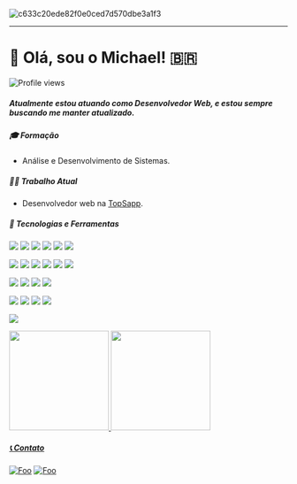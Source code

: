 ![c633c20ede82f0e0ced7d570dbe3a1f3](https://user-images.githubusercontent.com/70382532/138322189-2db8df52-9dcb-40a0-88a8-c365466bd33d.gif)

<hr>

# 👋 Olá, sou o Michael! 🇧🇷
![Profile views](https://gpvc.arturio.dev/devmichaelheming)

##### Atualmente estou atuando como Desenvolvedor *Web*, e estou sempre buscando me manter atualizado.

##### 🎓 Formação
 - Análise e Desenvolvimento de Sistemas.

##### 👨‍💻 Trabalho Atual
- Desenvolvedor web na [TopSapp](https://www.topsapp.com.br/).

##### 🤹 Tecnologias e Ferramentas
![](https://img.shields.io/badge/HTML5-E34F26?style=for-the-badge&logo=html5&logoColor=white) ![](https://img.shields.io/badge/CSS3-1572B6?style=for-the-badge&logo=css3&logoColor=white) ![](https://img.shields.io/badge/Sass-CC6699?style=for-the-badge&logo=sass&logoColor=white) ![](https://img.shields.io/badge/PHP-777BB4?style=for-the-badge&logo=php&logoColor=white) ![](https://img.shields.io/badge/Laravel-FF2D20?style=for-the-badge&logo=laravel&logoColor=white) ![](https://img.shields.io/badge/jQuery-0769AD?style=for-the-badge&logo=jquery&logoColor=white)

![](https://img.shields.io/badge/Node.js-43853D?style=for-the-badge&logo=node.js&logoColor=white) ![](https://img.shields.io/badge/JavaScript-323330?style=for-the-badge&logo=javascript&logoColor=F7DF1E) ![](https://img.shields.io/badge/React-20232A?style=for-the-badge&logo=react&logoColor=61DAFB) ![](https://img.shields.io/badge/React_Native-20232A?style=for-the-badge&logo=react&logoColor=61DAFB) ![](https://img.shields.io/badge/TypeScript-007ACC?style=for-the-badge&logo=typescript&logoColor=white) ![](https://img.shields.io/badge/styled--components-DB7093?style=for-the-badge&logo=styled-components&logoColor=white)

![](https://img.shields.io/badge/MySQL-00000F?style=for-the-badge&logo=mysql&logoColor=white) ![](https://img.shields.io/badge/Postman-FF6C37?style=for-the-badge&logo=Postman&logoColor=white) ![](https://img.shields.io/badge/Insomnia-5849be?style=for-the-badge&logo=Insomnia&logoColor=white) ![](https://img.shields.io/badge/Expo-1B1F23?style=for-the-badge&logo=expo&logoColor=white)

![](https://img.shields.io/badge/Windows-0078D6?style=for-the-badge&logo=windows&logoColor=white) ![](https://img.shields.io/badge/mac%20os-000000?style=for-the-badge&logo=apple&logoColor=white) ![](https://img.shields.io/badge/Figma-F24E1E?style=for-the-badge&logo=figma&logoColor=white) ![](https://img.shields.io/badge/Trello-0052CC?style=for-the-badge&logo=trello&logoColor=white)

![](https://img.shields.io/badge/Adobe%20Photoshop-31A8FF?style=for-the-badge&logo=Adobe%20Photoshop&logoColor=black)

<div>
  <a href="https://github.com/devmichaelheming">
  <img height="180em" src="https://github-readme-stats.vercel.app/api?username=devmichaelheming&show_icons=true&theme=dark&include_all_commits=true&count_private=true"/>
  <img height="180em" src="https://github-readme-stats.vercel.app/api/top-langs/?username=devmichaelheming&layout=compact&langs_count=7&theme=dark"/>
</div>
 

##### 📞 Contato
[![Foo](https://img.shields.io/badge/Gmail-D14836?style=for-the-badge&logo=gmail&logoColor=white)](mailto:devmichael.heming@gmail.com) [![Foo](https://img.shields.io/badge/LinkedIn-0077B5?style=for-the-badge&logo=linkedin&logoColor=white)](https://www.linkedin.com/in/michael-heming)

